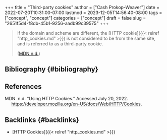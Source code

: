 +++
title = "Third-party cookies"
author = ["Cash Prokop-Weaver"]
date = 2022-07-20T10:31:00-07:00
lastmod = 2023-12-05T14:56:40-08:00
tags = ["concept", "concept"]
categories = ["concept"]
draft = false
slug = "2651f5d4-f8db-45b1-9256-aadb99c39575"
+++

> If the domain and scheme are different, the [HTTP cookie]({{< relref "http_cookies.md" >}}) is not considered to be from the same site, and is referred to as a third-party cookie.
>
> (<a href="#citeproc_bib_item_1">MDN n.d.</a>)


## Bibliography {#bibliography}

## References

<style>.csl-entry{text-indent: -1.5em; margin-left: 1.5em;}</style><div class="csl-bib-body">
  <div class="csl-entry"><a id="citeproc_bib_item_1"></a>MDN. n.d. “Using HTTP Cookies.” Accessed July 20, 2022. <a href="https://developer.mozilla.org/en-US/docs/Web/HTTP/Cookies">https://developer.mozilla.org/en-US/docs/Web/HTTP/Cookies</a>.</div>
</div>


## Backlinks {#backlinks}

-   [HTTP Cookies]({{< relref "http_cookies.md" >}})

